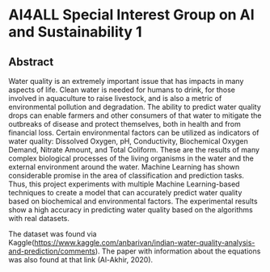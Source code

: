 # AI4ALL Special Interest Group on AI and Sustainability 1

## Abstract

Water quality is an extremely important issue that has impacts in many aspects of life. Clean water is needed for humans to drink, for those involved in aquaculture to raise livestock, and is also a metric of environmental pollution and degradation. The ability to predict water quality drops can enable farmers and other consumers of that water to mitigate the outbreaks of disease and protect themselves, both in health and from financial loss.  Certain environmental factors can be utilized as indicators of water quality: Dissolved Oxygen, pH, Conductivity, Biochemical Oxygen Demand, Nitrate Amount, and Total Coliform. These are the results of many complex biological processes of the living organisms in the water and the external environment around the water. Machine Learning has shown considerable promise in the area of classification and prediction tasks. Thus, this project experiments with multiple Machine Learning-based techniques to create a model that can accurately predict water quality based on biochemical and environmental factors. The experimental results show a high accuracy in predicting water quality based on the algorithms with real datasets.

The dataset was found via Kaggle(https://www.kaggle.com/anbarivan/indian-water-quality-analysis-and-prediction/comments). The paper with information about the equations was also found at that link (Al-Akhir, 2020). 
